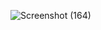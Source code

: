 
![Screenshot (164)](https://github.com/user-attachments/assets/da4a6cae-a8ab-4a7b-a651-8aa0e16ba9f2)
